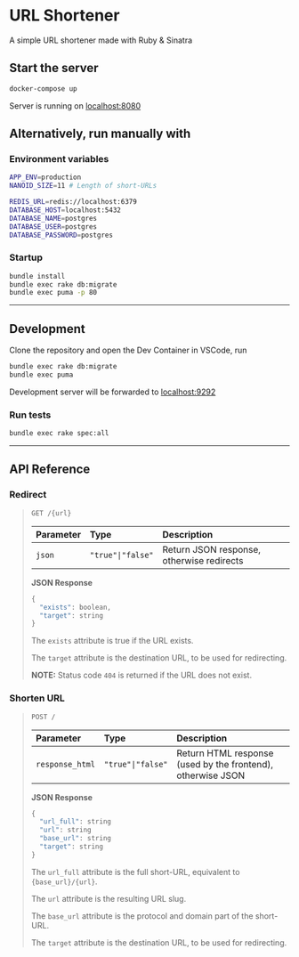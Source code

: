 # URL Shortener

A simple URL shortener made with Ruby & Sinatra

## Start the server
```bash
docker-compose up
```
Server is running on [localhost:8080](http://localhost:8080)

## Alternatively, run manually with
### Environment variables
```bash
APP_ENV=production
NANOID_SIZE=11 # Length of short-URLs

REDIS_URL=redis://localhost:6379
DATABASE_HOST=localhost:5432
DATABASE_NAME=postgres
DATABASE_USER=postgres
DATABASE_PASSWORD=postgres
```
### Startup
```bash
bundle install
bundle exec rake db:migrate
bundle exec puma -p 80
```

---

## Development

Clone the repository and open the Dev Container in VSCode, run
```bash
bundle exec rake db:migrate
bundle exec puma
```
Development server will be forwarded to [localhost:9292](http://localhost:9292)

### Run tests
```bash
bundle exec rake spec:all
```

---

## API Reference

### Redirect
> ```http
> GET /{url}
> ```
> 
> | Parameter | Type | Description |
> | :--- | :--- | :--- |
> | `json` | `"true"\|"false"` | Return JSON response, otherwise redirects |
> 
> **JSON Response**
> 
> ```javascript
> {
>   "exists": boolean,
>   "target": string
> }
> ```
> 
> The `exists` attribute is true if the URL exists.
> 
> The `target` attribute is the destination URL, to be used for redirecting.
> 
> **NOTE:** Status code `404` is returned if the URL does not exist.

### Shorten URL
> ```http
> POST /
> ```
> 
> | Parameter | Type | Description |
> | :--- | :--- | :--- |
> | `response_html` | `"true"\|"false"` | Return HTML response (used by the frontend), otherwise JSON |
> 
> **JSON Response**
> 
> ```javascript
> {
>   "url_full": string
>   "url": string
>   "base_url": string
>   "target": string
> }
> ```
> 
> The `url_full` attribute is the full short-URL, equivalent to `{base_url}/{url}`.
> 
> The `url` attribute is the resulting URL slug.
> 
> The `base_url` attribute is the protocol and domain part of the short-URL.
> 
> The `target` attribute is the destination URL, to be used for redirecting.
